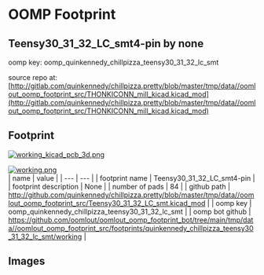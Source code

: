 # OOMP Footprint  
## Teensy30_31_32_LC_smt4-pin  by none  
  
oomp key: oomp_quinkennedy_chillpizza_teensy30_31_32_lc_smt  
  
source repo at: [http://gitlab.com/quinkennedy/chillpizza.pretty/blob/master/tmp/data//oomlout_oomp_footprint_src/THONKICONN_mill_kicad.kicad_mod](http://gitlab.com/quinkennedy/chillpizza.pretty/blob/master/tmp/data//oomlout_oomp_footprint_src/THONKICONN_mill_kicad.kicad_mod)  
## Footprint  
  
[![working_kicad_pcb_3d.png](working_kicad_pcb_3d_600.png)](working_kicad_pcb_3d.png)  
  
[![working.png](working_600.png)](working.png)  
| name | value | 
| --- | --- | 
| footprint name | Teensy30_31_32_LC_smt4-pin | 
| footprint description | None | 
| number of pads | 84 | 
| github path | http://github.com/quinkennedy/chillpizza.pretty/blob/master/tmp/data//oomlout_oomp_footprint_src/Teensy30_31_32_LC_smt.kicad_mod | 
| oomp key | oomp_quinkennedy_chillpizza_teensy30_31_32_lc_smt | 
| oomp bot github | https://github.com/oomlout/oomlout_oomp_footprint_bot/tree/main/tmp/data//oomlout_oomp_footprint_src/footprints/quinkennedy_chillpizza_teensy30_31_32_lc_smt/working | 
## Images  
